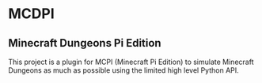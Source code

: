 MCDPI
=====
Minecraft Dungeons Pi Edition
-----------------------------
This project is a plugin for MCPI (Minecraft Pi Edition) to simulate Minecraft Dungeons as much as possible using the limited high level Python API.
